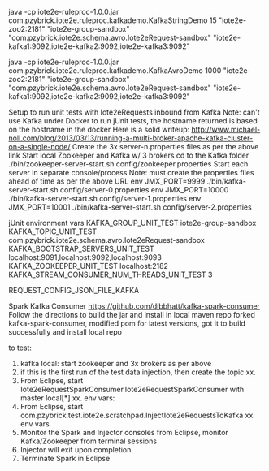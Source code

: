 
java -cp iote2e-ruleproc-1.0.0.jar com.pzybrick.iote2e.ruleproc.kafkademo.KafkaStringDemo 15 "iote2e-zoo2:2181" "iote2e-group-sandbox" "com.pzybrick.iote2e.schema.avro.Iote2eRequest-sandbox" "iote2e-kafka1:9092,iote2e-kafka2:9092,iote2e-kafka3:9092"

java -cp iote2e-ruleproc-1.0.0.jar com.pzybrick.iote2e.ruleproc.kafkademo.KafkaAvroDemo 1000 "iote2e-zoo2:2181" "iote2e-group-sandbox" "com.pzybrick.iote2e.schema.avro.Iote2eRequest-sandbox" "iote2e-kafka1:9092,iote2e-kafka2:9092,iote2e-kafka3:9092"

Setup to run unit tests with Iote2eRequests inbound from Kafka
Note: can't use Kafka under Docker to run jUnit tests, the hostname returned is based on the hostname in the docker
Here is a solid writeup: http://www.michael-noll.com/blog/2013/03/13/running-a-multi-broker-apache-kafka-cluster-on-a-single-node/ 
Create the 3x server-n.properties files as per the above link
Start local Zookeeper and Kafka w/ 3 brokers
cd to the Kafka folder
./bin/zookeeper-server-start.sh config/zookeeper.properties
Start each server in separate console/process
Note: must create the properties files ahead of time as per the above URL
env JMX_PORT=9999 ./bin/kafka-server-start.sh config/server-0.properties
env JMX_PORT=10000 ./bin/kafka-server-start.sh config/server-1.properties
env JMX_PORT=10001 ./bin/kafka-server-start.sh config/server-2.properties


jUnit environment vars
KAFKA_GROUP_UNIT_TEST iote2e-group-sandbox
KAFKA_TOPIC_UNIT_TEST com.pzybrick.iote2e.schema.avro.Iote2eRequest-sandbox
KAFKA_BOOTSTRAP_SERVERS_UNIT_TEST localhost:9091,localhost:9092,localhost:9093
KAFKA_ZOOKEEPER_UNIT_TEST localhost:2182
KAFKA_STREAM_CONSUMER_NUM_THREADS_UNIT_TEST 3

REQUEST_CONFIG_JSON_FILE_KAFKA


Spark Kafka Consumer
https://github.com/dibbhatt/kafka-spark-consumer
Follow the directions to build the jar and install in local maven repo
forked kafka-spark-consumer, modified pom for latest versions, got it to build successfully and install local repo

to test:
1. kafka local: start zookeeper and 3x brokers as per above
1. if this is the first run of the test data injection, then create the topic
xx. 
2. From Eclipse, start Iote2eRequestSparkConsumer.Iote2eRequestSparkConsumer with master local[*]
xx. env vars:
3. From Eclipse, start com.pzybrick.test.iote2e.scratchpad.InjectIote2eRequestsToKafka
xx. env vars
4. Monitor the Spark and Injector consoles from Eclipse, monitor Kafka/Zookeeper from terminal sessions
5. Injector will exit upon completion
6. Terminate Spark in Eclipse




